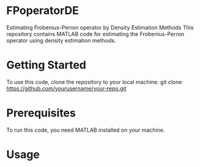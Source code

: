 # FPoperatorDE
Estimating Frobenius-Perron operator by Density Estimation Methods
This repository contains MATLAB code for estimating the Frobenius-Perron operator using density estimation methods.

# Getting Started
To use this code, clone the repository to your local machine:
git clone https://github.com/yourusername/your-repo.git
# Prerequisites
To run this code, you need MATLAB installed on your machine.
# Usage

